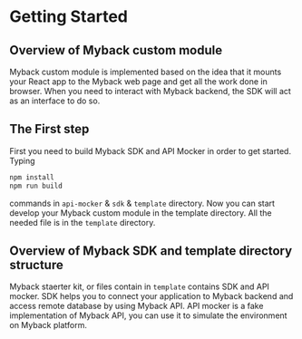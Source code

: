 # Getting Started
## Overview of Myback custom module
Myback custom module is implemented based on the idea that it mounts your React app to the Myback web page and get all the work done in browser. When you need to interact with Myback backend, the SDK will act as an interface to do so.

## The First step 
First you need to build Myback SDK and API Mocker in order to get started. Typing 
```bash
npm install
npm run build
```
commands in `api-mocker` & `sdk` & `template` directory.
Now you can start develop your Myback custom module in the template directory.
All the needed file is in the `template` directory.

## Overview of Myback SDK and template directory structure
Myback staerter kit, or files contain in `template` contains SDK and API mocker. SDK helps you to connect your application to Myback backend and access remote database by using Myback API. API mocker is a fake implementation of Myback API, you can use it to simulate the environment on Myback platform.
